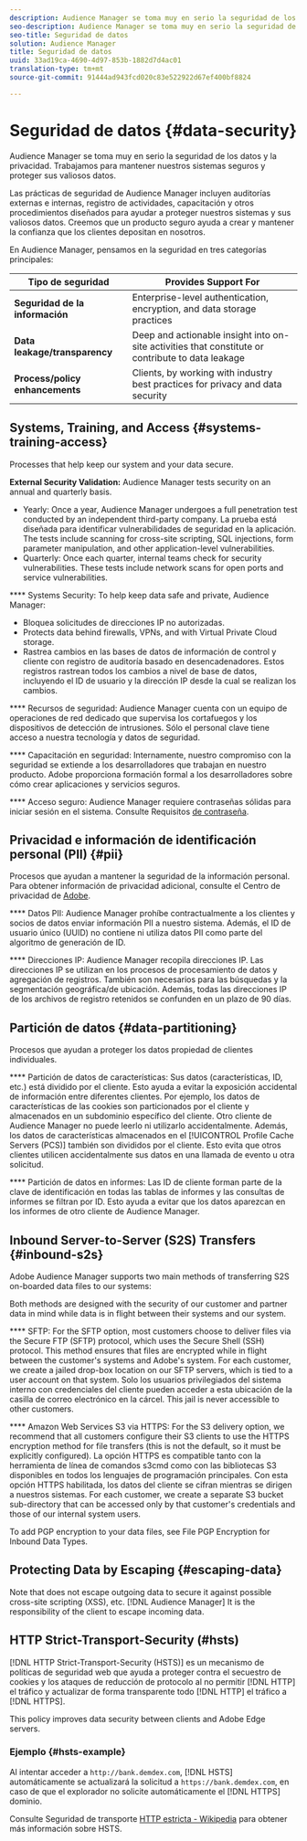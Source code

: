 ```yaml
---
description: Audience Manager se toma muy en serio la seguridad de los datos y la privacidad. Trabajamos para mantener nuestros sistemas seguros y proteger sus valiosos datos.
seo-description: Audience Manager se toma muy en serio la seguridad de los datos y la privacidad. Trabajamos para mantener nuestros sistemas seguros y proteger sus valiosos datos.
seo-title: Seguridad de datos
solution: Audience Manager
title: Seguridad de datos
uuid: 33ad19ca-4690-4d97-853b-1882d7d4ac01
translation-type: tm+mt
source-git-commit: 91444ad943fcd020c83e522922d67ef400bf8824

---
```



# Seguridad de datos {#data-security}

Audience Manager se toma muy en serio la seguridad de los datos y la privacidad. Trabajamos para mantener nuestros sistemas seguros y proteger sus valiosos datos.

Las prácticas de seguridad de Audience Manager incluyen auditorías externas e internas, registro de actividades, capacitación y otros procedimientos diseñados para ayudar a proteger nuestros sistemas y sus valiosos datos. Creemos que un producto seguro ayuda a crear y mantener la confianza que los clientes depositan en nosotros.

En Audience Manager, pensamos en la seguridad en tres categorías principales:

| Tipo de seguridad | Provides Support For |
|---|---|
| **Seguridad de la información** | Enterprise-level authentication, encryption, and data storage practices |
| **Data leakage/transparency** | Deep and actionable insight into on-site activities that constitute or contribute to data leakage |
| **Process/policy enhancements** | Clients, by working with industry best practices for privacy and data security |

## Systems, Training, and Access {#systems-training-access}

Processes that help keep our system and your data secure.

**External Security Validation:**  Audience Manager tests security on an annual and quarterly basis.

* Yearly: Once a year, Audience Manager undergoes a full penetration test conducted by an independent third-party company. La prueba está diseñada para identificar vulnerabilidades de seguridad en la aplicación. The tests include scanning for cross-site scripting, SQL injections, form parameter manipulation, and other application-level vulnerabilities.
* Quarterly: Once each quarter, internal teams check for security vulnerabilities. These tests include network scans for open ports and service vulnerabilities.

**** Systems Security:  To help keep data safe and private, Audience Manager:

* Bloquea solicitudes de direcciones IP no autorizadas.
* Protects data behind firewalls, VPNs, and with Virtual Private Cloud storage.
* Rastrea cambios en las bases de datos de información de control y cliente con registro de auditoría basado en desencadenadores. Estos registros rastrean todos los cambios a nivel de base de datos, incluyendo el ID de usuario y la dirección IP desde la cual se realizan los cambios.

**** Recursos de seguridad:  Audience Manager cuenta con un equipo de operaciones de red dedicado que supervisa los cortafuegos y los dispositivos de detección de intrusiones. Sólo el personal clave tiene acceso a nuestra tecnología y datos de seguridad.

**** Capacitación en seguridad:  Internamente, nuestro compromiso con la seguridad se extiende a los desarrolladores que trabajan en nuestro producto. Adobe proporciona formación formal a los desarrolladores sobre cómo crear aplicaciones y servicios seguros.

**** Acceso seguro:  Audience Manager requiere contraseñas sólidas para iniciar sesión en el sistema. Consulte Requisitos [de contraseña](../../reference/password-requirements.md).

## Privacidad e información de identificación personal (PII) {#pii}

Procesos que ayudan a mantener la seguridad de la información personal. Para obtener información de privacidad adicional, consulte el Centro de privacidad de [Adobe](https://www.adobe.com/privacy/advertising-services.html).

**** Datos PII:  Audience Manager prohíbe contractualmente a los clientes y socios de datos enviar información PII a nuestro sistema. Además, el ID de usuario único (UUID) no contiene ni utiliza datos PII como parte del algoritmo de generación de ID.

**** Direcciones IP:  Audience Manager recopila direcciones IP. Las direcciones IP se utilizan en los procesos de procesamiento de datos y agregación de registros. También son necesarios para las búsquedas y la segmentación geográfica/de ubicación. Además, todas las direcciones IP de los archivos de registro retenidos se confunden en un plazo de 90 días.

## Partición de datos {#data-partitioning}

Procesos que ayudan a proteger los datos propiedad de clientes individuales.

**** Partición de datos de características:  Sus datos (características, ID, etc.) está dividido por el cliente. Esto ayuda a evitar la exposición accidental de información entre diferentes clientes. Por ejemplo, los datos de características de las cookies son particionados por el cliente y almacenados en un subdominio específico del cliente. Otro cliente de Audience Manager no puede leerlo ni utilizarlo accidentalmente. Además, los datos de características almacenados en el [!UICONTROL Profile Cache Servers (PCS)] también son divididos por el cliente. Esto evita que otros clientes utilicen accidentalmente sus datos en una llamada de evento u otra solicitud.

**** Partición de datos en informes:  Las ID de cliente forman parte de la clave de identificación en todas las tablas de informes y las consultas de informes se filtran por ID. Esto ayuda a evitar que los datos aparezcan en los informes de otro cliente de Audience Manager.

## Inbound Server-to-Server (S2S) Transfers {#inbound-s2s}

Adobe Audience Manager supports two main methods of transferring S2S on-boarded data files to our systems:

Both methods are designed with the security of our customer and partner data in mind while data is in flight between their systems and our system.

**** SFTP: For the SFTP option, most customers choose to deliver files via the Secure FTP (SFTP) protocol, which uses the Secure Shell (SSH) protocol. This method ensures that files are encrypted while in flight between the customer's systems and Adobe's system. For each customer, we create a jailed drop-box location on our SFTP servers, which is tied to a user account on that system. Solo los usuarios privilegiados del sistema interno con credenciales del cliente pueden acceder a esta ubicación de la casilla de correo electrónico en la cárcel. This jail is never accessible to other customers.

**** Amazon Web Services S3 via HTTPS: For the S3 delivery option, we recommend that all customers configure their S3 clients to use the HTTPS encryption method for file transfers (this is not the default, so it must be explicitly configured). La opción HTTPS es compatible tanto con la herramienta de línea de comandos s3cmd como con las bibliotecas S3 disponibles en todos los lenguajes de programación principales. Con esta opción HTTPS habilitada, los datos del cliente se cifran mientras se dirigen a nuestros sistemas. For each customer, we create a separate S3 bucket sub-directory that can be accessed only by that customer's credentials and those of our internal system users.

To add PGP encryption to your data files, see File PGP Encryption for Inbound Data Types.[](../../integration/sending-audience-data/batch-data-transfer-explained/inbound-file-encryption.md)

## Protecting Data by Escaping {#escaping-data}

Note that  does not escape outgoing data to secure it against possible cross-site scripting (XSS), etc. [!DNL Audience Manager] It is the responsibility of the client to escape incoming data.

## HTTP Strict-Transport-Security (#hsts)

[!DNL HTTP Strict-Transport-Security (HSTS)] es un mecanismo de políticas de seguridad web que ayuda a proteger contra el secuestro de cookies y los ataques de reducción de protocolo al no permitir [!DNL HTTP] el tráfico y actualizar de forma transparente todo [!DNL HTTP] el tráfico a [!DNL HTTPS].

This policy improves data security between clients and Adobe Edge servers.

### Ejemplo {#hsts-example}

Al intentar acceder a `http://bank.demdex.com`, [!DNL HSTS] automáticamente se actualizará la solicitud a `https://bank.demdex.com`, en caso de que el explorador no solicite automáticamente el [!DNL HTTPS] dominio.

Consulte Seguridad de transporte [HTTP estricta - Wikipedia](https://en.wikipedia.org/wiki/HTTP_Strict_Transport_Security) para obtener más información sobre HSTS.
